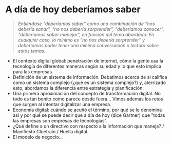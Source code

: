 # A día de hoy deberíamos saber

> *Entiéndase "deberíamos saber" como una combinación de "nos debería sonar", "no nos debería sorprender", "deberíamos conocer", "deberíamos saber manejar", en función del tema abordado. En cualquier caso, lo mínimo es "no nos debería sorprender" y deberíamos poder tener una mínima conversación o lectura sobre estos temas.*

- El contexto digital global: penetración de internet, cómo la gente usa la tecnología de diferentes maneras según su edad y lo que esto implica para las empresas.
- Definición de un sistema de información. Debatimos acerca de si califica como un sistema complejo (¿qué es un sistema complejo?) y, aterrizado esto, abordamos la diferencia entre estrategia y planificación.
- Una primera aproximación del concepto de transformación digital. No todo es tan bonito como parece desde fuera... Vimos además los retos que surgen al intentar digitalizar una empresa.
- Economía digital: cuándo se acuñó el término, por qué se le denomina así y por qué se puede decir que a día de hoy (dice Gartner) que "todas las empresas son empresas de tecnologías".
- ¿Qué define a un directivo con respecto a la información que maneja? / Manifiesto Cluetrain / Huella digital.
- El modelo de negocio...
